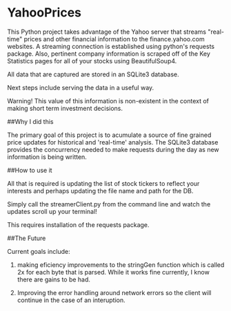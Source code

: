 YahooPrices
===========

This Python project takes advantage of the Yahoo server that streams "real-time" prices and other financial information to the finance.yahoo.com websites. A streaming connection is established using python's requests package. Also, pertinent company information is scraped off of the Key Statistics pages for all of your stocks using BeautifulSoup4. 

All data that are captured are stored in an SQLite3 database.

Next steps include serving the data in a useful way.

Warning! This value of this information is non-existent in the context of making short term investment decisions. 

##Why I did this

The primary goal of this project is to acumulate a source of fine grained price updates for historical and 'real-time' analysis. The SQLite3 database provides the concurrency needed to make requests during the day as new information is being written.

##How to use it

All that is required is updating the list of stock tickers to reflect your interests and perhaps updating the file name and path for the DB.

Simply call the streamerClient.py from the command line and watch the updates scroll up your terminal!

This requires installation of the requests package.

##The Future

Current goals include:
1. making eficiency improvements to the stringGen function which is called 2x for each byte that is parsed. While it works fine currently, I know there are gains to be had. 

2. Improving the error handling around network errors so the client will continue in the case of an interuption.


